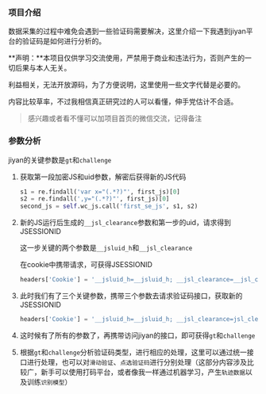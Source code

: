 ### 项目介绍

数据采集的过程中难免会遇到一些验证码需要解决，这里介绍一下我遇到jiyan平台的验证码是如何进行分析的。

**声明：**本项目仅供学习交流使用，严禁用于商业和违法行为，否则产生的一切后果与本人无关。

利益相关，无法开放源码，为了方便说明，这里使用一些文字代替是必要的。

内容比较草率，不过我相信真正研究过的人可以看懂，伸手党估计不合适。

> 感兴趣或者看不懂可以加项目首页的微信交流，记得备注

### 参数分析

jiyan的关键参数是`gt`和`challenge`

1. 获取第一段加密JS和uid参数，解密后获得新的JS代码

   ```python
   s1 = re.findall('var x="(.*?)"', first_js)[0]
   s2 = re.findall(',y="(.*?)"', first_js)[0]
   second_js = self.wc_js.call('first_se_js', s1, s2)
   ```

2. 新的JS运行后生成的`__jsl_clearance`参数和第一步的uid，请求得到JSESSIONID

   这一步关键的两个参数是`__jsluid_h`和`__jsl_clearance`

   在cookie中携带请求，可获得JSESSIONID

   ```python
   headers['Cookie'] = '__jsluid_h=__jsluid_h; __jsl_clearance=__jsl_clearance;'
   ```

3. 此时我们有了三个关键参数，携带三个参数去请求验证码接口，获取新的JSESSIONID

   ```python
   headers['Cookie'] = '__jsluid_h=__jsluid_h; __jsl_clearance=jsl_clearance;JSESSIONID=JSESSIONID'
   ```

4. 这时候有了所有的参数了，再携带访问jiyan的接口，即可获得`gt`和`challenge`

5. 根据`gt`和`challenge`分析验证码类型，进行相应的处理，这里可以通过统一接口进行处理，也可以对`滑动验证`、`点选验证码`进行分别处理（这部分内容涉及比较广，新手可以使用打码平台，或者像我一样通过机器学习，产生`轨迹数据`以及训练`识别模型`）